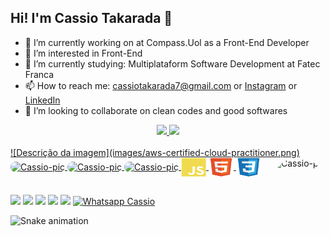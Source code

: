 ## Hi! I'm Cassio Takarada 👋

- 🔭 I’m currently working on at Compass.Uol as a Front-End Developer
- 👀 I’m interested in Front-End
- 🌱 I’m currently studying: Multiplataform Software Development at Fatec Franca
- 📫 How to reach me: cassiotakarada7@gmail.com or [Instagram](https://www.instagram.com/cassiotakarada/) or [LinkedIn](https://www.linkedin.com/in/cassiosilvatakarada7/)
- 💞️ I’m looking to collaborate on clean codes and good softwares

<!--
- 🔭 I’m currently working on ...
- 👯 I’m looking to collaborate on ...
- 🤔 I’m looking for help with ...
- 💬 Ask me about ...
- ⚡ Fun fact: ...
-->

<div align="center">
  <a href="https://github.com/cassiotakarada">
  <img height="150em" src="https://github-readme-stats.vercel.app/api?username=cassiotakarada&show_icons=true&theme=dark&include_all_commits=true&count_private=true"/>
  <img height="150em" src="https://github-readme-stats.vercel.app/api/top-langs/?username=cassiotakarada&layout=compact&langs_count=7&theme=dark"/>
</div>
<div style="display: inline_block"><br>
  ![Descrição da imagem](images/aws-certified-cloud-practitioner.png)
  <img align="center" alt="Cassio-pic" height="70px" style="border-radius:80px;" src="https://cdn.discordapp.com/attachments/1047678396924166247/1085696344301248522/Badge_-_Cloud_Economics_Accreditation_-_AWS_Course_Completion_Certificate_-_Cassio_Takarada.png">
    <img align="center" alt="Cassio-pic" height="70px" style="border-radius:80px;" src="https://cdn.discordapp.com/attachments/1047678396924166247/1090684690769399878/Badge_-_AWS_Partner_-_Accreditation_Sales.png">
    <img align="center" alt="Cassio-pic" height="70px" style="border-radius:80px;" src="https://cdn.discordapp.com/attachments/1047678396924166247/1087868496014217299/Badge_-_AWS_Partner_-_Accreditation_Technical_-_Cassio_Takarada.png">
  <img align="center" alt="Rafa-Js" height="30" width="40" src="https://raw.githubusercontent.com/devicons/devicon/master/icons/javascript/javascript-plain.svg">
  <img align="center" alt="Rafa-HTML" height="30" width="40" src="https://raw.githubusercontent.com/devicons/devicon/master/icons/html5/html5-original.svg">
  <img align="center" alt="Rafa-CSS" height="30" width="40" src="https://raw.githubusercontent.com/devicons/devicon/master/icons/css3/css3-original.svg">
  <img align="right" alt="Cassio-pic" height="150" style="border-radius:50px;" src="https://cdn.discordapp.com/attachments/1032349476133810238/1032352887893930095/penguin-252_512.gif">
</div>
  
  ##
 
<div> 
  <a href="https://instagram.com/cassiotakarada" target="_blank"><img src="https://img.shields.io/badge/-Instagram-%23E4405F?style=for-the-badge&logo=instagram&logoColor=white" target="_blank"></a>
 	<a href="https://www.twitch.tv/cassiotakarada" target="_blank"><img src="https://img.shields.io/badge/Twitch-9146FF?style=for-the-badge&logo=twitch&logoColor=white" target="_blank"></a>
 <a href="https://discord.gg/WY4UG3BK" target="_blank"><img src="https://img.shields.io/badge/Discord-7289DA?style=for-the-badge&logo=discord&logoColor=white" target="_blank"></a> 
  <a href = "mailto:cassiotakarada7@gmail.com"><img src="https://img.shields.io/badge/-Gmail-%23333?style=for-the-badge&logo=gmail&logoColor=white" target="_blank"></a>
  <a href="https://www.linkedin.com/in/cassiosilvatakarada7" target="_blank"><img src="https://img.shields.io/badge/-LinkedIn-%230077B5?style=for-the-badge&logo=linkedin&logoColor=white" target="_blank"></a> 
  <a target="_blank" href="https://wa.me/5516982221415">
	<img src="https://img.shields.io/badge/WhatsApp-25D366?style=for-the-badge&logo=whatsapp&logoColor=white" title="Whatsapp Cassio" width="130">
  </a>
 
  ![Snake animation](https://github.com/cassiotakarada/CassioTakarada/blob/output/github-contribution-grid-snake.svg)
 
</div>
